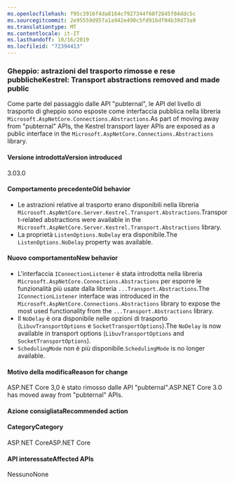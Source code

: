 ```yaml
---
ms.openlocfilehash: f95c3916f4da8164cf927344f60f2845f04ddc5c
ms.sourcegitcommit: 2e95559d957a1a942e490c5fd916df04b39d73a9
ms.translationtype: MT
ms.contentlocale: it-IT
ms.lasthandoff: 10/16/2019
ms.locfileid: "72394413"
---
```

### <a name="kestrel-transport-abstractions-removed-and-made-public"></a><span data-ttu-id="072a1-101">Gheppio: astrazioni del trasporto rimosse e rese pubbliche</span><span class="sxs-lookup"><span data-stu-id="072a1-101">Kestrel: Transport abstractions removed and made public</span></span>

<span data-ttu-id="072a1-102">Come parte del passaggio dalle API "pubternal", le API del livello di trasporto di gheppio sono esposte come interfaccia pubblica nella libreria `Microsoft.AspNetCore.Connections.Abstractions`.</span><span class="sxs-lookup"><span data-stu-id="072a1-102">As part of moving away from "pubternal" APIs, the Kestrel transport layer APIs are exposed as a public interface in the `Microsoft.AspNetCore.Connections.Abstractions` library.</span></span>

#### <a name="version-introduced"></a><span data-ttu-id="072a1-103">Versione introdotta</span><span class="sxs-lookup"><span data-stu-id="072a1-103">Version introduced</span></span>

<span data-ttu-id="072a1-104">3.0</span><span class="sxs-lookup"><span data-stu-id="072a1-104">3.0</span></span>

#### <a name="old-behavior"></a><span data-ttu-id="072a1-105">Comportamento precedente</span><span class="sxs-lookup"><span data-stu-id="072a1-105">Old behavior</span></span>

- <span data-ttu-id="072a1-106">Le astrazioni relative al trasporto erano disponibili nella libreria `Microsoft.AspNetCore.Server.Kestrel.Transport.Abstractions`.</span><span class="sxs-lookup"><span data-stu-id="072a1-106">Transport-related abstractions were available in the `Microsoft.AspNetCore.Server.Kestrel.Transport.Abstractions` library.</span></span>
- <span data-ttu-id="072a1-107">La proprietà `ListenOptions.NoDelay` era disponibile.</span><span class="sxs-lookup"><span data-stu-id="072a1-107">The `ListenOptions.NoDelay` property was available.</span></span>

#### <a name="new-behavior"></a><span data-ttu-id="072a1-108">Nuovo comportamento</span><span class="sxs-lookup"><span data-stu-id="072a1-108">New behavior</span></span>

- <span data-ttu-id="072a1-109">L'interfaccia `IConnectionListener` è stata introdotta nella libreria `Microsoft.AspNetCore.Connections.Abstractions` per esporre le funzionalità più usate dalla libreria `...Transport.Abstractions`.</span><span class="sxs-lookup"><span data-stu-id="072a1-109">The `IConnectionListener` interface was introduced in the `Microsoft.AspNetCore.Connections.Abstractions` library to expose the most used functionality from the `...Transport.Abstractions` library.</span></span>
- <span data-ttu-id="072a1-110">Il `NoDelay` è ora disponibile nelle opzioni di trasporto (`LibuvTransportOptions` e `SocketTransportOptions`).</span><span class="sxs-lookup"><span data-stu-id="072a1-110">The `NoDelay` is now available in transport options (`LibuvTransportOptions` and `SocketTransportOptions`).</span></span>
- <span data-ttu-id="072a1-111">`SchedulingMode` non è più disponibile.</span><span class="sxs-lookup"><span data-stu-id="072a1-111">`SchedulingMode` is no longer available.</span></span>

#### <a name="reason-for-change"></a><span data-ttu-id="072a1-112">Motivo della modifica</span><span class="sxs-lookup"><span data-stu-id="072a1-112">Reason for change</span></span>

<span data-ttu-id="072a1-113">ASP.NET Core 3,0 è stato rimosso dalle API "pubternal".</span><span class="sxs-lookup"><span data-stu-id="072a1-113">ASP.NET Core 3.0 has moved away from "pubternal" APIs.</span></span>

#### <a name="recommended-action"></a><span data-ttu-id="072a1-114">Azione consigliata</span><span class="sxs-lookup"><span data-stu-id="072a1-114">Recommended action</span></span>

#### <a name="category"></a><span data-ttu-id="072a1-115">Category</span><span class="sxs-lookup"><span data-stu-id="072a1-115">Category</span></span>

<span data-ttu-id="072a1-116">ASP.NET Core</span><span class="sxs-lookup"><span data-stu-id="072a1-116">ASP.NET Core</span></span>

#### <a name="affected-apis"></a><span data-ttu-id="072a1-117">API interessate</span><span class="sxs-lookup"><span data-stu-id="072a1-117">Affected APIs</span></span>

<span data-ttu-id="072a1-118">Nessuno</span><span class="sxs-lookup"><span data-stu-id="072a1-118">None</span></span>

<!-- 

### Affected APIs

Not detectable via API analysis

-->
